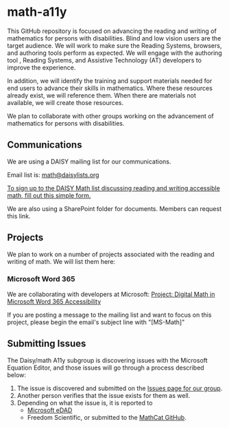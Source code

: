# math-a11y

This GitHub repository is focused on advancing the reading and writing of mathematics for persons with disabilities. Blind and low vision users are the target audience. We will work to make sure the Reading Systems, browsers, and authoring tools 
perform as expected. We will engage with the authoring tool , Reading Systems, and Assistive Technology (AT) developers to improve the experience.

In addition, we will identify the training and support materials needed for end users to advance their skills in mathematics. Where these resources already exist, we will reference them. When there are materials not available, we will create those resources.

We plan to collaborate with other groups working on the advancement of mathematics for persons with disabilities.

## Communications

We are using a DAISY mailing list for our communications.

Email list is: <math@daisylists.org>

[To sign up to the DAISY Math list discussing reading and writing accessible math, fill out this simple form.](https://daisylists.org/postorius/lists/math.daisylists.org/)

We are also using a SharePoint folder for documents. Members can request this link.

## Projects

We plan to work on a number of projects associated with the reading and writing of math. We will list them here:

### Microsoft Word 365

We are collaborating with developers at Microsoft: [Project: Digital Math in Microsoft Word 365 Accessibility](https://daisy.github.io/math-a11y/docs/ms-math/)

If you are posting a message to the mailing list and want to focus on this project, please begin the email's subject line with "[MS-Math]"

## Submitting Issues

The Daisy/math A11y subgroup is discovering issues with the Microsoft Equation Editor, and those issues will go through a process described below:

1. The issue is discovered and submitted on the [Issues page for our group](https://github.com/daisy/math-a11y/issues).
2. Another person verifies that the issue exists for them as well.
3. Depending on what the issue is, it is reported to 
   - [Microsoft eDAD](https://support.microsoft.com/en-us/accessibility/enterprise-answer-desk)  
   - Freedom Scientific, or submitted to the [MathCat GitHub](https://github.com/NSoiffer/MathCAT).

